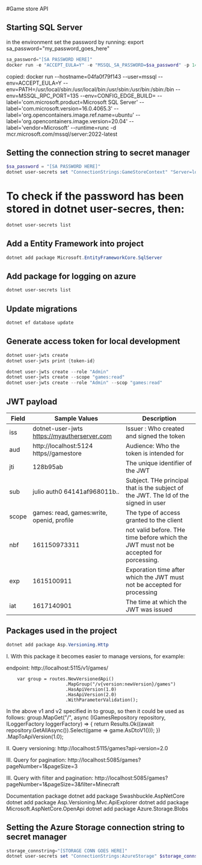 #Game store API

## Starting SQL Server

in the environment set the password by running:
export sa_password="my_password_goes_here"

```powershell
sa_password="[SA PASSWORD HERE]"
docker run -e "ACCEPT_EULA=Y" -e "MSSQL_SA_PASSWORD=$sa_password" -p 1433:1433 -v sqlvolume:/var/opt/mssql -d --rm --name mssql --platform linux/amd64 mcr.microsoft.com/mssql/server:2022-latest
```

copied:
docker run --hostname=04fa0f79f143 --user=mssql --env=ACCEPT_EULA=Y --env=PATH=/usr/local/sbin:/usr/local/bin:/usr/sbin:/usr/bin:/sbin:/bin --env=MSSQL_RPC_PORT=135 --env=CONFIG_EDGE_BUILD= --label='com.microsoft.product=Microsoft SQL Server' --label='com.microsoft.version=16.0.4065.3' --label='org.opencontainers.image.ref.name=ubuntu' --label='org.opencontainers.image.version=20.04' --label='vendor=Microsoft' --runtime=runc -d mcr.microsoft.com/mssql/server:2022-latest

## Setting the connection string to secret manager
```powershell
$sa_password = "[SA PASSWORD HERE]"
dotnet user-secrets set "ConnectionStrings:GameStoreContext" "Server=localhost; Database=GameStore; User Id=sa; Password=$sa_password; TrustServerCertificate=True"
```

# To check if the password has been stored in dotnet user-secres, then:
```powershell
dotnet user-secrets list
```

## Add a Entity Framework into project
```powershell
dotnet add package Microsoft.EntityFrameworkCore.SqlServer
```

## Add package for logging on azure
```powershell
dotnet user-secrets list
```

## Update migrations
```powershell
dotnet ef database update
```

## Generate access token for local development
```powershell
dotnet user-jwts create
dotnet user-jwts print {token-id}

dotnet user-jwts create --role "Admin"
dotnet user-jwts create --scope "games:read"
dotnet user-jwts create --role "Admin" --scop "games:read"
```

## JWT payload
| Field | Sample Values | Description |
| --- | --- | --- | 
| iss | dotnet-user-jwts https://myautherserver.com | Issuer : Who created and signed the token |
| aud | http://localhost:5124 https//gamestore | Audience: Who the token is intended for |
| jti | 128b95ab | The unique identifier of the JWT |
| sub | julio auth0 64141af968011b.. | Subject. THe principal that is the subject of the JWT. The Id of the signed in user |
| scope | games: read, games:write, openid, profile | The type of access granted to the client |
| nbf | 161150973311 | not valid before. THe time before which the JWT must not be accepted for porcessing.|
| exp | 1615100911 | Exporation time after which the JWT must not be accepted for processing |
| iat | 1617140901 | The time at which the JWT was issued |


## Packages used in the project
```powershell
dotnet add package Asp.Versioning.Http
```
I. With this package it becomes easier to manage versions, for example:

endpoint:
http://localhost:5115/v1/games/

        var group = routes.NewVersionedApi()
                          .MapGroup("/v{version:newVersion}/games")
                          .HasApiVersion(1.0)
                          .HasApiVersion(2.0)
                          .WithParameterValidation();

In the above v1 and v2 specified in to group, so then it could be used as follows:
        group.MapGet("/", async (IGamesRepository repository, ILoggerFactory loggerFactory) =>
        {
            return Results.Ok((await repository.GetAllAsync()).Select(game => game.AsDtoV1()));
        })
        .MapToApiVersion(1.0);


II. Query versioning:
http://localhost:5115/games?api-version=2.0

III. Query for pagination:
http://localhost:5085/games?pageNumber=1&pageSize=3

III. Query with filter and pagination:
http://localhost:5085/games?pageNumber=1&pageSize=3&filter=Minecraft


Documentation package
dotnet add package Swashbuckle.AspNetCore
dotnet add package Asp.Versioning.Mvc.ApiExplorer
dotnet add package Microsoft.AspNetCore.OpenApi
dotnet add package Azure.Storage.Blobs


## Setting the Azure Storage connection string to secret manager
```powershell
storage_connstring="[STORAGE CONN GOES HERE]"
dotnet user-secrets set "ConnectionStrings:AzureStorage" $storage_connstring
```